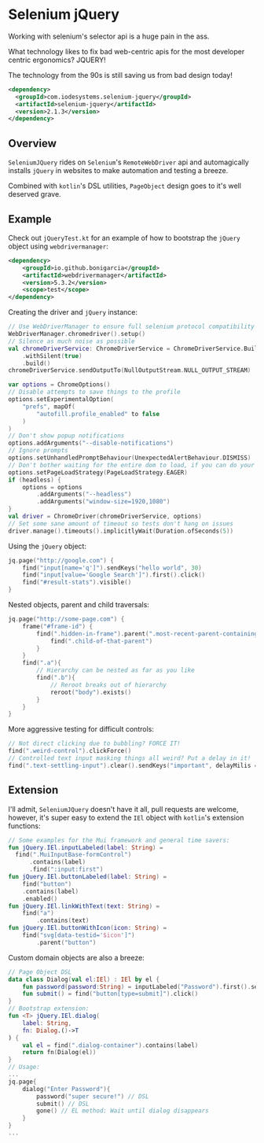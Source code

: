 Selenium jQuery
====================================
Working with selenium's selector api is a huge pain in the ass.

What technology likes to fix bad web-centric apis for the most developer centric ergonomics? JQUERY!

The technology from the 90s is still saving us from bad design today!

```xml
<dependency>
  <groupId>com.iodesystems.selenium-jquery</groupId>
  <artifactId>selenium-jquery</artifactId>
  <version>2.1.3</version>
</dependency>
```

Overview
------------------------------------
`SeleniumJQuery` rides on `Selenium`'s `RemoteWebDriver` api and automagically installs `jQuery` in 
websites to make automation and testing a breeze.

Combined with `kotlin`'s DSL utilities, `PageObject` design goes to it's well deserved grave.

Example
------------------------------------

Check out `jQueryTest.kt` for an example of how to bootstrap the `jQuery` object
using `webdrivermanager`:
```xml
<dependency>
    <groupId>io.github.bonigarcia</groupId>
    <artifactId>webdrivermanager</artifactId>
    <version>5.3.2</version>
    <scope>test</scope>
</dependency>
```

Creating the driver and `jQuery` instance:
```kotlin
// Use WebDriverManager to ensure full selenium protocol compatibility for performance
WebDriverManager.chromedriver().setup()
// Silence as much noise as possible
val chromeDriverService: ChromeDriverService = ChromeDriverService.Builder()
    .withSilent(true)
    .build()
chromeDriverService.sendOutputTo(NullOutputStream.NULL_OUTPUT_STREAM)

var options = ChromeOptions()
// Disable attempts to save things to the profile
options.setExperimentalOption(
    "prefs", mapOf(
        "autofill.profile_enabled" to false
    )
)
// Don't show popup notifications
options.addArguments("--disable-notifications")
// Ignore prompts
options.setUnhandledPromptBehaviour(UnexpectedAlertBehaviour.DISMISS)
// Don't bother waiting for the entire dom to load, if you can do your thang already
options.setPageLoadStrategy(PageLoadStrategy.EAGER)
if (headless) {
    options = options
        .addArguments("--headless")
        .addArguments("window-size=1920,1080")
}
val driver = ChromeDriver(chromeDriverService, options)
// Set some sane amount of timeout so tests don't hang on issues
driver.manage().timeouts().implicitlyWait(Duration.ofSeconds(5))
```

Using the `jQuery` object:
```kotlin
jq.page("http://google.com") {
    find("input[name='q']").sendKeys("hello world", 30)
    find("input[value='Google Search']").first().click()
    find("#result-stats").visible()
}
```

Nested objects, parent and child traversals:
```kotlin
jq.page("http://some-page.com") {
    frame("#frame-id") {
        find(".hidden-in-frame").parent(".most-recent-parent-containing") {
            find(".child-of-that-parent")
        }
    }
    find(".a"){
        // Hierarchy can be nested as far as you like
        find(".b"){
            // Reroot breaks out of hierarchy            
            reroot("body").exists()
        }
    }
}
```

More aggressive testing for difficult controls:
```kotlin
// Not direct clicking due to bubbling? FORCE IT!
find(".weird-control").clickForce()
// Controlled text input masking things all weird? Put a delay in it!
find(".text-settling-input").clear().sendKeys("important", delayMilis = 100)
```

Extension
------------------------------------
I'll admit, `SeleniumJQuery` doesn't have it all, pull requests are welcome, however, it's super easy to
extend the `IEl` object with `kotlin`'s extension functions:

```kotlin
// Some examples for the Mui framework and general time savers:
fun jQuery.IEl.inputLabeled(label: String) =
  find(".MuiInputBase-formControl")
      .contains(label)
      .find(":input:first")
fun jQuery.IEl.buttonLabeled(label: String) = 
    find("button")
    .contains(label)
    .enabled()
fun jQuery.IEl.linkWithText(text: String) = 
    find("a")
        .contains(text)
fun jQuery.IEl.buttonWithIcon(icon: String) = 
    find("svg[data-testid='$icon']")
        .parent("button")
```

Custom domain objects are also a breeze:
```kotlin
// Page Object DSL
data class Dialog(val el:IEl) : IEl by el {
    fun password(password:String) = inputLabeled("Password").first().sendKeys(password)
    fun submit() = find("button[type=submit]").click()
}
// Bootstrap extension:
fun <T> jQuery.IEl.dialog(
    label: String,
    fn: Dialog.()->T
) {
    val el = find(".dialog-container").contains(label)
    return fn(Dialog(el))
}
// Usage:
...
jq.page{
    dialog("Enter Password"){
        password("super secure!") // DSL
        submit() // DSL
        gone() // EL method: Wait until dialog disappears
    }
}
...
```
